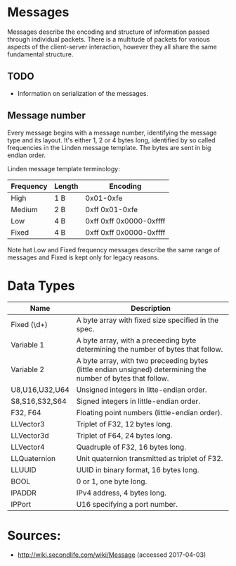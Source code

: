 # Messages
Messages describe the encoding and structure of information passed through individual packets. There is a multitude of packets for various aspects of the client-server interaction, however they all share the same fundamental structure.

## TODO
* Information on serialization of the messages.

## Message number
Every message begins with a message number, identifying the message type and its layout.
It's either 1, 2 or 4 bytes long, identified by so called frequencies in the Linden message template.
The bytes are sent in big endian order.

Linden message template terminology:

| Frequency | Length | Encoding                |
| --------- | ------ | ----------------------- |
| High      | 1 B    | 0x01-0xfe               |
| Medium    | 2 B    | 0xff 0x01-0xfe          |
| Low       | 4 B    | 0xff 0xff 0x0000-0xffff |
| Fixed     | 4 B    | 0xff 0xff 0x0000-0xffff |

Note hat Low and Fixed frequency messages describe the same range of messages and Fixed is kept only for legacy reasons.

# Data Types

| Name           | Description |
| -------------- | ----------- |
| Fixed (\d+)    | A byte array with fixed size specified in the spec. |
| Variable 1     | A byte array, with a preceeding byte determining the number of bytes that follow. |
| Variable 2     | A byte array, with two preceeding bytes (little endian unsigned) determining the number of bytes that follow. |
| U8,U16,U32,U64 | Unsigned integers in litte-endian order. |
| S8,S16,S32,S64 | Signed integers in little-endian order. |
| F32, F64       | Floating point numbers (little-endian order). |
| LLVector3      | Triplet of F32, 12 bytes long. |
| LLVector3d     | Triplet of F64, 24 bytes long. |
| LLVector4      | Quadruple of F32, 16 bytes long. |
| LLQuaternion   | Unit quaternion transmitted as triplet of F32. |
| LLUUID         | UUID in binary format, 16 bytes long. |
| BOOL           | 0 or 1, one byte long. |
| IPADDR         | IPv4 address, 4 bytes long. |
| IPPort         | U16 specifying a port number. |

# Sources:
* http://wiki.secondlife.com/wiki/Message (accessed 2017-04-03)
